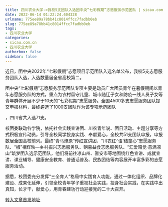 ```yaml
---
title: 四川农业大学->我校5支团队入选团中央“七彩假期”志愿服务示范团队 | sicau.com.cn
date: 2022-06-14 01:22:24.404328
urlname: 775ee89a78bb41c8014ffcc7fadbb0eb
slug: 775ee89a78bb41c8014ffcc7fadbb0eb
tags: 
- 四川农业大学
categories:
- sicau.com.cn
- 四川农业大学
authorbox: false
sidebar: false
---
```

近日，团中央2022年“七彩假期”志愿项目示范团队入选名单公布，我校5支志愿服务团队入选，入选数量居全省高校第二。  

团中央“七彩假期”志愿服务示范团队专项主要是动员广大团员青年在暑假期间以青年志愿服务队的方式，重点为农村留守儿童、城市随迁子女和防疫一线人员子女等青年群体开展不少于10天的“七彩假期”志愿服务。全国4500多支志愿服务团队提交申报材料，最终遴选了1000支团队作为该专项示范团队
<!--more-->
，四川省共入选71支。

校团委联动各学院，依托社会实践宣讲团、川农青年说、团日活动、主题分享等方式积极宣传动员，引导全校同学投身实践、奉献爱心，全校共51支团队申报，申报数居全国高校前列。最终“青马燎原”传红宣讲团、“川农红·‘语’结童心”志愿服务队、“椒”相辉映—乡村振兴志愿服务队、朝暮益食志愿服务队、“汇爱昭觉·意满凉山”筑梦团入选示范团队，他们将前往凉山州、雅安市等地围绕红色宣讲、成就宣讲、课业辅导、健康安全教育、普通话普及、民族团结等内容展开丰富多彩的志愿服务活动。

据悉，校团委充分发挥“三全育人”格局中实践育人功能，通过一体化组织、品牌化建设、成果化延伸，引领全校青年学子重视社会实践，投身社会实践，在实践中出真知，长才干，献爱心，用青春建功行动迎接党的二十大召开。



[转入文章首发地址](https://news.sicau.edu.cn/info/1078/68328.htm)